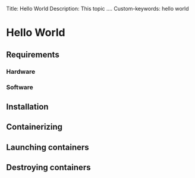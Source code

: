 Title: Hello World 
Description: This topic ....
Custom-keywords: hello world

# Hello World #

## Requirements ##
### Hardware ###
### Software ###

## Installation ##

## Containerizing ##

## Launching containers ##

## Destroying containers ##


